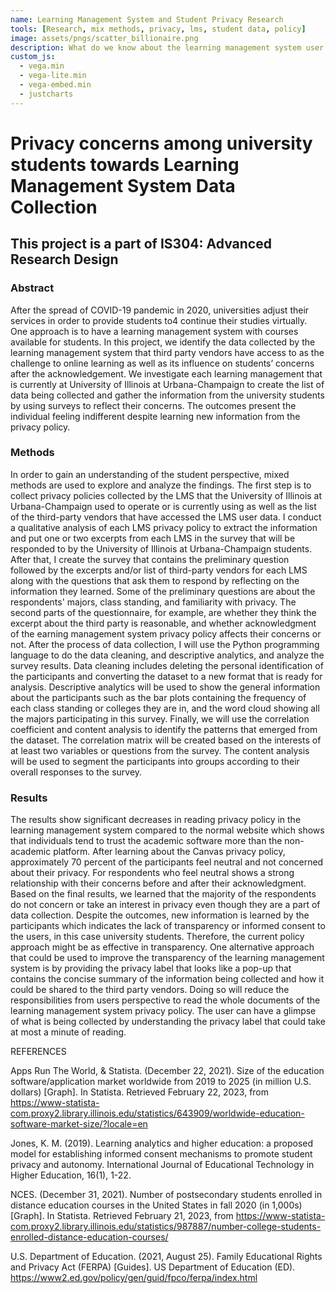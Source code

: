 ```yaml
---
name: Learning Management System and Student Privacy Research
tools: [Research, mix methods, privacy, lms, student data, policy]
image: assets/pngs/scatter_billionaire.png
description: What do we know about the learning management system user data collection?
custom_js:
  - vega.min
  - vega-lite.min
  - vega-embed.min
  - justcharts
---
```


# Privacy concerns among university students towards Learning Management System Data Collection

## This project is a part of IS304: Advanced Research Design

### Abstract

  After the spread of COVID-19 pandemic in 2020, universities adjust their services in order to provide students to4 continue their studies virtually. One approach is to have a learning management system with courses available for students. In this project, we identify the data collected by the learning management system that third party vendors have access to as the challenge to online learning as well as its influence on students’ concerns after the acknowledgement. We investigate each learning management that is currently at University of Illinois at Urbana-Champaign to create the list of data being collected and gather the information from the university students by using surveys to reflect their concerns. The outcomes present the individual feeling indifferent despite learning new information from the privacy policy.

### Methods

  In order to gain an understanding of the student perspective, mixed methods are used to explore and analyze the findings. The first step is to collect privacy policies collected by the LMS that the University of Illinois at Urbana-Champaign used to operate or is currently using as well as the list of the third-party vendors that have accessed the LMS user data. I conduct a qualitative analysis of each LMS privacy policy to extract the information and put one or two excerpts from each LMS in the survey that will be responded to by the University of Illinois at Urbana-Champaign students. After that, I create the survey that contains the preliminary question followed by the excerpts and/or list of third-party vendors for each LMS along with the questions that ask them to respond by reflecting on the information they learned. Some of the preliminary questions are about the respondents' majors, class standing, and familiarity with privacy. The second parts of the questionnaire, for example, are whether they think the excerpt about the third party is reasonable, and whether acknowledgment of the earning management system privacy policy affects their concerns or not.
  After the process of data collection, I will use the Python programming language to do the data cleaning, and descriptive analytics, and analyze the survey results. Data cleaning includes deleting the personal identification of the participants and converting the dataset to a new format that is ready for analysis. Descriptive analytics will be used to show the general information about the participants such as the bar plots containing the frequency of each class standing or colleges they are in, and the word cloud showing all the majors participating in this survey. Finally, we will use the correlation coefficient and content analysis to identify the patterns that emerged from the dataset. The correlation matrix will be created based on the interests of at least two variables or questions from the survey. The content analysis will be used to segment the participants into groups according to their overall responses to the survey.

### Results
  The results show significant decreases in reading privacy policy in the learning management system compared to the normal website which shows that individuals tend to trust the academic software more than the non-academic platform. After learning about the Canvas privacy policy, approximately 70 percent of the participants feel neutral and not concerned about their privacy. For respondents who feel neutral shows a strong relationship with their concerns before and after their acknowledgment. 
	Based on the final results, we learned that the majority of the respondents do not concern or take an interest in privacy even though they are a part of data collection. Despite the outcomes, new information is learned by the participants which indicates the lack of transparency or informed consent to the users, in this case university students. Therefore, the current policy approach might be as effective in transparency. One alternative approach that could be used to improve the transparency of the learning management system is by providing the privacy label that looks like a pop-up that contains the concise summary of the information being collected and how it could be shared to the third party vendors. Doing so will reduce the responsibilities from users perspective to read the whole documents of the learning management system privacy policy. The user can have a glimpse of what is being collected by understanding the privacy label that could take at most a minute of reading.


REFERENCES

Apps Run The World, & Statista. (December 22, 2021). Size of the education software/application market worldwide from 2019 to 2025 (in million U.S. dollars) [Graph]. In Statista. Retrieved February 22, 2023, from https://www-statista-com.proxy2.library.illinois.edu/statistics/643909/worldwide-education-software-market-size/?locale=en

Jones, K. M. (2019). Learning analytics and higher education: a proposed model for establishing informed consent mechanisms to promote student privacy and autonomy. International Journal of Educational Technology in Higher Education, 16(1), 1-22.

NCES. (December 31, 2021). Number of postsecondary students enrolled in distance education courses in the United States in fall 2020 (in 1,000s) [Graph]. In Statista. Retrieved February 21, 2023, from https://www-statista-com.proxy2.library.illinois.edu/statistics/987887/number-college-students-enrolled-distance-education-courses/

U.S. Department of Education. (2021, August 25). Family Educational Rights and Privacy Act (FERPA) [Guides]. US Department of Education (ED). https://www2.ed.gov/policy/gen/guid/fpco/ferpa/index.html

